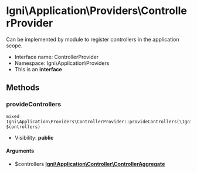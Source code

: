 Igni\Application\Providers\ControllerProvider
===============

Can be implemented by module to register controllers in the application scope.




* Interface name: ControllerProvider
* Namespace: Igni\Application\Providers
* This is an **interface**






Methods
-------


### provideControllers

    mixed Igni\Application\Providers\ControllerProvider::provideControllers(\Igni\Application\Controller\ControllerAggregate $controllers)





* Visibility: **public**


#### Arguments
* $controllers **[Igni\Application\Controller\ControllerAggregate](Igni-Application-Controller-ControllerAggregate.md)**


